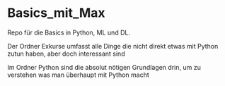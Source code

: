 # Basics_mit_Max
 Repo für die Basics in Python, ML und DL.

Der Ordner Exkurse umfasst alle Dinge die nicht direkt etwas mit Python zutun haben, aber doch interessant sind

Im Ordner Python sind die absolut nötigen Grundlagen drin, um zu verstehen was man überhaupt mit Python macht
